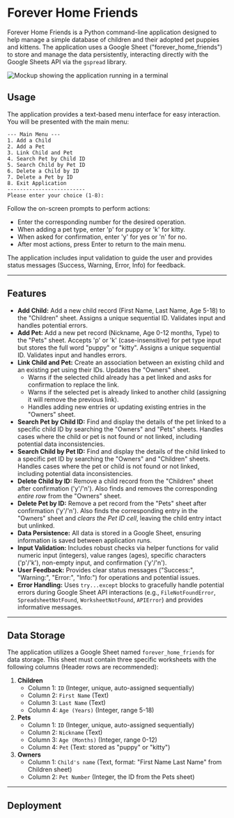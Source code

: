 # Forever Home Friends

Forever Home Friends is a Python command-line application designed to help manage a simple database of children and their adopted pet puppies and kittens. The application uses a Google Sheet ("forever_home_friends") to store and manage the data persistently, interacting directly with the Google Sheets API via the `gspread` library.

![Mockup showing the application running in a terminal](placeholder_terminal_mockup.png)

## Usage

The application provides a text-based menu interface for easy interaction. You will be presented with the main menu:

```
--- Main Menu ---
1. Add a Child
2. Add a Pet
3. Link Child and Pet
4. Search Pet by Child ID
5. Search Child by Pet ID
6. Delete a Child by ID
7. Delete a Pet by ID
8. Exit Application
-------------------------
Please enter your choice (1-8):
```

Follow the on-screen prompts to perform actions:
* Enter the corresponding number for the desired operation.
* When adding a pet type, enter 'p' for puppy or 'k' for kitty.
* When asked for confirmation, enter 'y' for yes or 'n' for no.
* After most actions, press Enter to return to the main menu.

The application includes input validation to guide the user and provides status messages (Success, Warning, Error, Info) for feedback.

---

## Features

* **Add Child:** Add a new child record (First Name, Last Name, Age 5-18) to the "Children" sheet. Assigns a unique sequential ID. Validates input and handles potential errors.
* **Add Pet:** Add a new pet record (Nickname, Age 0-12 months, Type) to the "Pets" sheet. Accepts 'p' or 'k' (case-insensitive) for pet type input but stores the full word "puppy" or "kitty". Assigns a unique sequential ID. Validates input and handles errors.
* **Link Child and Pet:** Create an association between an existing child and an existing pet using their IDs. Updates the "Owners" sheet.
    * Warns if the selected child already has a pet linked and asks for confirmation to replace the link.
    * Warns if the selected pet is already linked to another child (assigning it will remove the previous link).
    * Handles adding new entries or updating existing entries in the "Owners" sheet.
* **Search Pet by Child ID:** Find and display the details of the pet linked to a specific child ID by searching the "Owners" and "Pets" sheets. Handles cases where the child or pet is not found or not linked, including potential data inconsistencies.
* **Search Child by Pet ID:** Find and display the details of the child linked to a specific pet ID by searching the "Owners" and "Children" sheets. Handles cases where the pet or child is not found or not linked, including potential data inconsistencies.
* **Delete Child by ID:** Remove a child record from the "Children" sheet after confirmation ('y'/'n'). Also finds and removes the corresponding *entire row* from the "Owners" sheet.
* **Delete Pet by ID:** Remove a pet record from the "Pets" sheet after confirmation ('y'/'n'). Also finds the corresponding entry in the "Owners" sheet and *clears the Pet ID cell*, leaving the child entry intact but unlinked.
* **Data Persistence:** All data is stored in a Google Sheet, ensuring information is saved between application runs.
* **Input Validation:** Includes robust checks via helper functions for valid numeric input (integers), value ranges (ages), specific characters ('p'/'k'), non-empty input, and confirmation ('y'/'n').
* **User Feedback:** Provides clear status messages ("Success:", "Warning:", "Error:", "Info:") for operations and potential issues.
* **Error Handling:** Uses `try...except` blocks to gracefully handle potential errors during Google Sheet API interactions (e.g., `FileNotFoundError`, `SpreadsheetNotFound`, `WorksheetNotFound`, `APIError`) and provides informative messages.

---

## Data Storage

The application utilizes a Google Sheet named `forever_home_friends` for data storage. This sheet must contain three specific worksheets with the following columns (Header rows are recommended):

1.  **Children**
    * Column 1: `ID` (Integer, unique, auto-assigned sequentially)
    * Column 2: `First Name` (Text)
    * Column 3: `Last Name` (Text)
    * Column 4: `Age (Years)` (Integer, range 5-18)
2.  **Pets**
    * Column 1: `ID` (Integer, unique, auto-assigned sequentially)
    * Column 2: `Nickname` (Text)
    * Column 3: `Age (Months)` (Integer, range 0-12)
    * Column 4: `Pet` (Text: stored as "puppy" or "kitty")
3.  **Owners**
    * Column 1: `Child's name` (Text, format: "First Name Last Name" from Children sheet)
    * Column 2: `Pet Number` (Integer, the ID from the Pets sheet)

---

## Deployment
